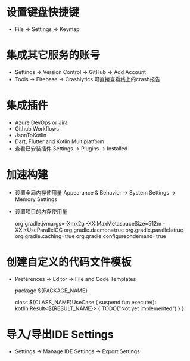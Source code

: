 # 设置键盘快捷键
- File -> Settings -> Keymap

# 集成其它服务的账号
- Settings -> Version Control -> GitHub -> Add Account
- Tools -> Firebase -> Crashlytics 可直接查看线上的crash报告

# 集成插件
- Azure DevOps or Jira
- Github Workflows
- JsonToKotlin
- Dart, Flutter and Kotlin Multiplatform
- 查看已安装插件 Settings -> Plugins -> Installed

# 加速构建
- 设置全局内存使用量 Appearance & Behavior -> System Settings -> Memory Settings
- 设置项目的内存使用量


    org.gradle.jvmargs=-Xmx2g -XX:MaxMetaspaceSize=512m -XX:+UseParallelGC
    org.gradle.daemon=true
    org.gradle.parallel=true
    org.gradle.caching=true
    org.gradle.configureondemand=true

# 创建自定义的代码文件模板
- Preferences -> Editor -> File and Code Templates


    package ${PACKAGE_NAME}
    
    class ${CLASS_NAME}UseCase {
        suspend fun execute(): kotlin.Result<${RESULT_NAME}> {
            TODO("Not yet implemented")
        }
    }

# 导入/导出IDE Settings
- Settings -> Manage IDE Settings -> Export Settings